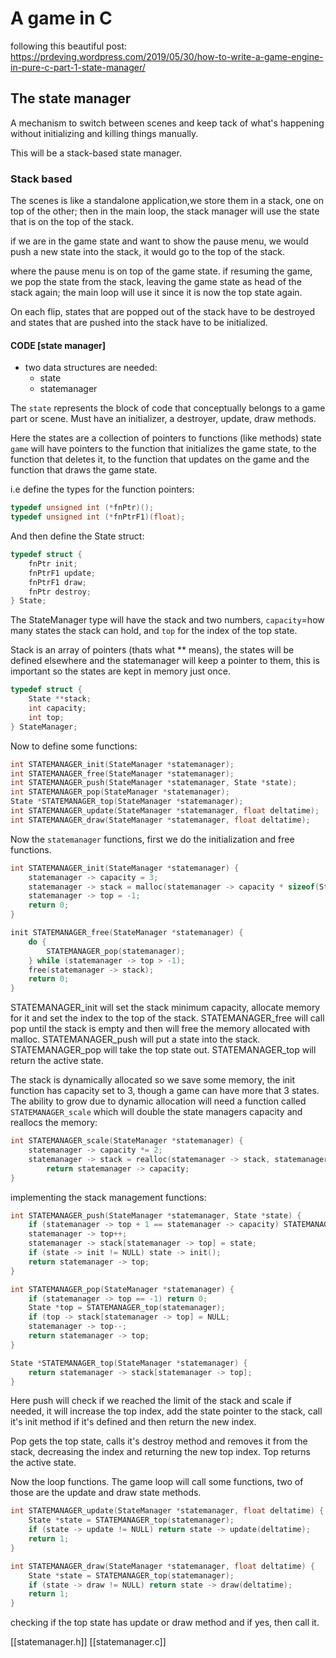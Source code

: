 # A game in C
following this beautiful post: https://prdeving.wordpress.com/2019/05/30/how-to-write-a-game-engine-in-pure-c-part-1-state-manager/

## The state manager

A mechanism to switch between scenes and keep tack of what's happening without initializing and killing things manually.

This will be a stack-based state manager.

### Stack based
The scenes is like a standalone application,we store them in a stack, one on top of the other; then in the main loop, the stack manager will use the state that is on the top of the stack.

if we are in the game state and want to show the pause menu, we would push a new state into the stack, it would go to the top of the stack.

where the pause menu is on top of the game state.
if resuming the game, we pop the state from the stack, leaving the game state as head of the stack again; the main loop will use it since it is now the top state again.

On each flip, states that are popped out of the stack have to be destroyed and states that are pushed into the stack have to be initialized.



#### CODE [state manager]

- two data structures are needed:
    - state
    - statemanager

The `state` represents the block of code that conceptually belongs to a game part or scene.
Must have an initializer, a destroyer, update, draw methods.

Here the states are a collection of pointers to functions (like methods)
state `game` will have pointers to the function that initializes the game state, to the function that deletes it, to the function that updates on the game and the function that draws the game state.


i.e define the types for the function pointers:
```C
typedef unsigned int (*fnPtr)();
typedef unsigned int (*fnPtrF1)(float);
```

And then define the State struct:
```C
typedef struct {
    fnPtr init;
    fnPtrF1 update;
    fnPtrF1 draw;
    fnPtr destroy;
} State;
```

The StateManager type will have the stack and two numbers, `capacity`=how many states the stack can hold, and `top` for the index of the top state.


Stack is an array of pointers (thats what ** means), the states will be defined elsewhere and the statemanager will keep a pointer to them, this is important so the states are kept in memory just once.


```C
typedef struct {
    State **stack;
    int capacity;
    int top;
} StateManager;
```


Now to define some functions:

```C
int STATEMANAGER_init(StateManager *statemanager);
int STATEMANAGER_free(StateManager *statemanager);
int STATEMANAGER_push(StateManager *statemanager, State *state);
int STATEMANAGER_pop(StateManager *statemanager);
State *STATEMANAGER_top(StateManager *statemanager);
int STATEMANAGER_update(StateManager *statemanager, float deltatime);
int STATEMANAGER_draw(StateManager *statemanager, float deltatime);
```

Now the `statemanager` functions, first we do the initialization and free functions.


```C
int STATEMANAGER_init(StateManager *statemanager) {
    statemanager -> capacity = 3;
    statemanager -> stack = malloc(statemanager -> capacity * sizeof(State*));
    statemanager -> top = -1;
    return 0;
}

init STATEMANAGER_free(StateManager *statemanager) {
    do {
        STATEMANAGER_pop(statemanager);
    } while (statemanager -> top > -1);
    free(statemanager -> stack);
    return 0;
}


```


STATEMANAGER_init will set the stack minimum capacity, allocate memory for it and set the index to the top of the stack.
STATEMANAGER_free will call pop until the stack is empty and then will free the memory allocated with malloc.
STATEMANAGER_push will put a state into the stack.
STATEMANAGER_pop will take the top state out.
STATEMANAGER_top will return the active state.


The stack is dynamically allocated so we save some memory, the init function has capacity set to 3, though a game can have more that 3 states.
The ability to grow due to dynamic allocation will need a function called `STATEMANAGER_scale` which will double the state managers capacity and reallocs the memory:

```C
int STATEMANAGER_scale(StateManager *statemanager) {
    statemanager -> capacity *= 2;
    statemanager -> stack = realloc(statemanager -> stack, statemanager -> capacity * sizeof(State*));
        return statemanager -> capacity;
}
```

implementing the stack management functions:

```C
int STATEMANAGER_push(StateManager *statemanager, State *state) {
    if (statemanager -> top + 1 == statemanager -> capacity) STATEMANAGER_scale(statemanager);
    statemanager -> top++;
    statemanager -> stack[statemanager -> top] = state;
    if (state -> init != NULL) state -> init();
    return statemanager -> top;
}

int STATEMANAGER_pop(StateManager *statemanager) {
    if (statemanager -> top == -1) return 0;
    State *top = STATEMANAGER_top(statemanager);
    if (top -> stack[statemanager -> top] = NULL;
    statemanager -> top--;
    return statemanager -> top;
}

State *STATEMANAGER_top(StateManager *statemanager) {
    return statemanager -> stack[statemanager -> top];
}
```

Here push will check if we reached the limit of the stack and scale if needed, it will increase the top index, add the state pointer to the stack, call it's init method if it's defined and then return the new index.


Pop gets the top state, calls it's destroy method and removes it from the stack, decreasing the index and returning the new top index.
Top returns the active state.


Now the loop functions. The game loop will call some functions, two of those are the update and draw state methods.


```C
int STATEMANAGER_update(StateManager *statemanager, float deltatime) {
    State *state = STATEMANAGER_top(statemanager);
    if (state -> update != NULL) return state -> update(deltatime);
    return 1;
}

int STATEMANAGER_draw(StateManager *statemanager, float deltatime) {
    State *state = STATEMANAGER_top(statemanager);
    if (state -> draw != NULL) return state -> draw(deltatime);
    return 1;
}
```
checking if the top state has update or draw method and if yes, then call it.

[[statemanager.h]]
[[statemanager.c]]










